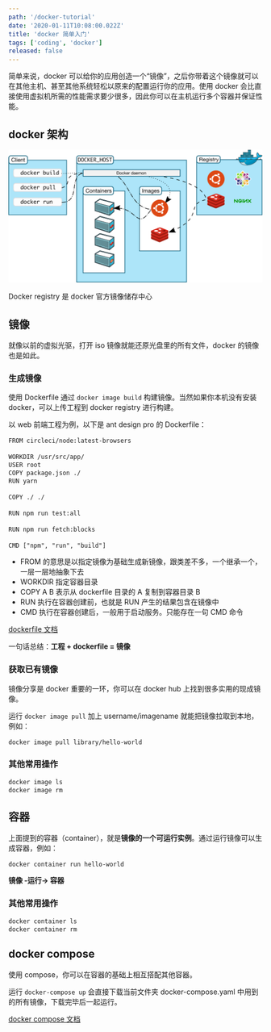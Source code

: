 ```yaml
---
path: '/docker-tutorial'
date: '2020-01-11T10:08:00.022Z'
title: 'docker 简单入门'
tags: ['coding', 'docker']
released: false
---
```


简单来说，docker 可以给你的应用创造一个“镜像”，之后你带着这个镜像就可以在其他主机、甚至其他系统轻松以原来的配置运行你的应用。使用 docker 会比直接使用虚拟机所需的性能需求要少很多，因此你可以在主机运行多个容器并保证性能。

## docker 架构

![docker 架构](architecture.svg)

Docker registry 是 docker 官方镜像储存中心

## 镜像

就像以前的虚拟光驱，打开 iso 镜像就能还原光盘里的所有文件，docker 的镜像也是如此。

### 生成镜像

使用 Dockerfile 通过 `docker image build` 构建镜像。当然如果你本机没有安装 docker，可以上传工程到 docker registry 进行构建。

以 web 前端工程为例，以下是 ant design pro 的 Dockerfile：

```
FROM circleci/node:latest-browsers

WORKDIR /usr/src/app/
USER root
COPY package.json ./
RUN yarn

COPY ./ ./

RUN npm run test:all

RUN npm run fetch:blocks

CMD ["npm", "run", "build"]
```

- FROM 的意思是以指定镜像为基础生成新镜像，跟类差不多，一个继承一个，一层一层地抽象下去
- WORKDIR 指定容器目录
- COPY A B 表示从 dockerfile 目录的 A 复制到容器目录 B
- RUN 执行在容器创建前，也就是 RUN 产生的结果包含在镜像中
- CMD 执行在容器创建后，一般用于启动服务。只能存在一句 CMD 命令

[dockerfile 文档](https://docs.docker.com/engine/reference/builder/)

一句话总结：**工程 + dockerfile = 镜像**

### 获取已有镜像

镜像分享是 docker 重要的一环，你可以在 docker hub 上找到很多实用的现成镜像。

运行 `docker image pull` 加上 username/imagename 就能把镜像拉取到本地，例如：

```
docker image pull library/hello-world
```

### 其他常用操作

```
docker image ls
docker image rm
```

## 容器

上面提到的容器（container），就是**镜像的一个可运行实例**。通过运行镜像可以生成容器，例如：

```
docker container run hello-world
```

**镜像 -运行-> 容器**

### 其他常用操作

```
docker container ls
docker container rm
```

## docker compose

使用 compose，你可以在容器的基础上相互搭配其他容器。

运行 `docker-compose up` 会直接下载当前文件夹 docker-compose.yaml 中用到的所有镜像，下载完毕后一起运行。

[docker compose 文档](https://docs.docker.com/compose/reference/overview/)
